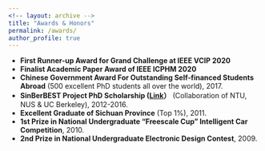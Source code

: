 ```yaml
---
<!-- layout: archive -->
title: "Awards & Honors"
permalink: /awards/
author_profile: true
---
```

* **First Runner-up Award for Grand Challenge at IEEE VCIP 2020**
* **Finalist Academic Paper Award of IEEE ICPHM 2020**
* **Chinese Government Award For Outstanding Self-financed Students Abroad** (500 excellent PhD students all over the world), 2017.
* **SinBerBEST Project PhD Scholarship ([Link](http://sinberbest.berkeley.edu/sinberbest1/)）** (Collaboration of NTU, NUS & UC Berkeley), 2012-2016.
* **Excellent Graduate of Sichuan Province** (Top 1%), 2011.
* **1st Prize in National Undergraduate “Freescale Cup” Intelligent Car Competition**, 2010.
* **2nd Prize in National Undergraduate Electronic Design Contest**, 2009.

